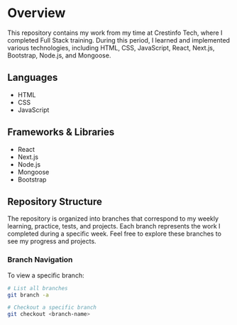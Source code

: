 
# Overview

This repository contains my work from my time at Crestinfo Tech, where I completed Full Stack training. During this period, I learned and implemented various technologies, including HTML, CSS, JavaScript, React, Next.js, Bootstrap, Node.js, and Mongoose.

## Languages
- HTML
- CSS
- JavaScript

## Frameworks & Libraries
- React
- Next.js
- Node.js
- Mongoose
- Bootstrap

## Repository Structure
The repository is organized into branches that correspond to my weekly learning, practice, tests, and projects. Each branch represents the work I completed during a specific week. Feel free to explore these branches to see my progress and projects.

### Branch Navigation
To view a specific branch:
```bash
# List all branches
git branch -a

# Checkout a specific branch
git checkout <branch-name>
